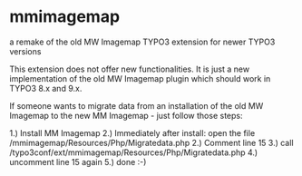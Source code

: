 # mmimagemap
a remake of the old MW Imagemap TYPO3 extension for newer TYPO3 versions

This extension does not offer new functionalities.
It is just a new implementation of the old MW Imagemap plugin which should work in TYPO3 8.x and 9.x.

If someone wants to migrate data from an installation of the old MW Imagemap to the new MM Imagemap - just follow those steps:

1.) Install MM Imagemap
2.) Immediately after install: open the file <extdir>/mmimagemap/Resources/Php/Migratedata.php
2.) Comment line 15
3.) call <domainname>/typo3conf/ext/mmimagemap/Resources/Php/Migratedata.php
4.) uncomment line 15 again
5.) done :-)

